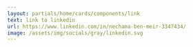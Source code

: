 ```yaml
---
layout: partials/home/cards/components/link
text: link to linkedin
url: https://www.linkedin.com/in/nechama-ben-meir-3347434/
image: /assets/img/socials/gray/linkedin.svg
---
```

